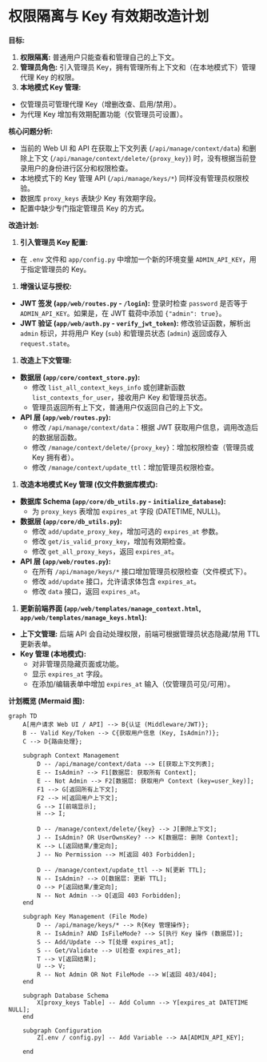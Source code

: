 # 权限隔离与 Key 有效期改造计划

**目标:**

1. **权限隔离:** 普通用户只能查看和管理自己的上下文。
2. **管理员角色:** 引入管理员 Key，拥有管理所有上下文和（在本地模式下）管理代理 Key 的权限。
3. **本地模式 Key 管理:**

* 仅管理员可管理代理 Key（增删改查、启用/禁用）。
* 为代理 Key 增加有效期配置功能（仅管理员可设置）。

**核心问题分析:**

* 当前的 Web UI 和 API 在获取上下文列表 (`/api/manage/context/data`) 和删除上下文 (`/api/manage/context/delete/{proxy_key}`) 时，没有根据当前登录用户的身份进行区分和权限检查。
* 本地模式下的 Key 管理 API (`/api/manage/keys/*`) 同样没有管理员权限校验。
* 数据库 `proxy_keys` 表缺少 Key 有效期字段。
* 配置中缺少专门指定管理员 Key 的方式。

**改造计划:**

1. **引入管理员 Key 配置:**

* 在 `.env` 文件和 `app/config.py` 中增加一个新的环境变量 `ADMIN_API_KEY`，用于指定管理员的 Key。

1. **增强认证与授权:**

* **JWT 签发 (`app/web/routes.py` - `/login`):** 登录时检查 `password` 是否等于 `ADMIN_API_KEY`。如果是，在 JWT 载荷中添加 `{"admin": true}`。
* **JWT 验证 (`app/web/auth.py` - `verify_jwt_token`):** 修改验证函数，解析出 `admin` 标识，并将用户 Key (`sub`) 和管理员状态 (`admin`) 返回或存入 `request.state`。

1. **改造上下文管理:**

* **数据层 (`app/core/context_store.py`):**
  * 修改 `list_all_context_keys_info` 或创建新函数 `list_contexts_for_user`，接收用户 Key 和管理员状态。
  * 管理员返回所有上下文，普通用户仅返回自己的上下文。
* **API 层 (`app/web/routes.py`):**
  * 修改 `/api/manage/context/data`：根据 JWT 获取用户信息，调用改造后的数据层函数。
  * 修改 `/manage/context/delete/{proxy_key}`：增加权限检查（管理员或 Key 拥有者）。
  * 修改 `/manage/context/update_ttl`：增加管理员权限检查。

1. **改造本地模式 Key 管理 (仅文件数据库模式):**

* **数据库 Schema (`app/core/db_utils.py` - `initialize_database`):**
  * 为 `proxy_keys` 表增加 `expires_at` 字段 (DATETIME, NULL)。
* **数据层 (`app/core/db_utils.py`):**
  * 修改 `add/update_proxy_key`，增加可选的 `expires_at` 参数。
  * 修改 `get/is_valid_proxy_key`，增加有效期检查。
  * 修改 `get_all_proxy_keys`，返回 `expires_at`。
* **API 层 (`app/web/routes.py`):**
  * 在所有 `/api/manage/keys/*` 接口增加管理员权限检查（文件模式下）。
  * 修改 `add/update` 接口，允许请求体包含 `expires_at`。
  * 修改 `data` 接口，返回 `expires_at`。

1. **更新前端界面 (`app/web/templates/manage_context.html`, `app/web/templates/manage_keys.html`):**

* **上下文管理:** 后端 API 会自动处理权限，前端可根据管理员状态隐藏/禁用 TTL 更新表单。
* **Key 管理 (本地模式):**
  * 对非管理员隐藏页面或功能。
  * 显示 `expires_at` 字段。
  * 在添加/编辑表单中增加 `expires_at` 输入（仅管理员可见/可用）。

**计划概览 (Mermaid 图):**

```mermaid
graph TD
    A[用户请求 Web UI / API] --> B{认证 (Middleware/JWT)};
    B -- Valid Key/Token --> C{获取用户信息 (Key, IsAdmin?)};
    C --> D{路由处理};

    subgraph Context Management
        D -- /api/manage/context/data --> E[获取上下文列表];
        E -- IsAdmin? --> F1[数据层: 获取所有 Context];
        E -- Not Admin --> F2[数据层: 获取用户 Context (key=user_key)];
        F1 --> G[返回所有上下文];
        F2 --> H[返回用户上下文];
        G --> I[前端显示];
        H --> I;

        D -- /manage/context/delete/{key} --> J[删除上下文];
        J -- IsAdmin? OR UserOwnsKey? --> K[数据层: 删除 Context];
        K --> L[返回结果/重定向];
        J -- No Permission --> M[返回 403 Forbidden];

        D -- /manage/context/update_ttl --> N[更新 TTL];
        N -- IsAdmin? --> O[数据层: 更新 TTL];
        O --> P[返回结果/重定向];
        N -- Not Admin --> Q[返回 403 Forbidden];
    end

    subgraph Key Management (File Mode)
        D -- /api/manage/keys/* --> R{Key 管理操作};
        R -- IsAdmin? AND IsFileMode? --> S[执行 Key 操作 (数据层)];
        S -- Add/Update --> T[处理 expires_at];
        S -- Get/Validate --> U[检查 expires_at];
        T --> V[返回结果];
        U --> V;
        R -- Not Admin OR Not FileMode --> W[返回 403/404];
    end

    subgraph Database Schema
        X[proxy_keys Table] -- Add Column --> Y[expires_at DATETIME NULL];
    end

    subgraph Configuration
        Z[.env / config.py] -- Add Variable --> AA[ADMIN_API_KEY];
    
    end
